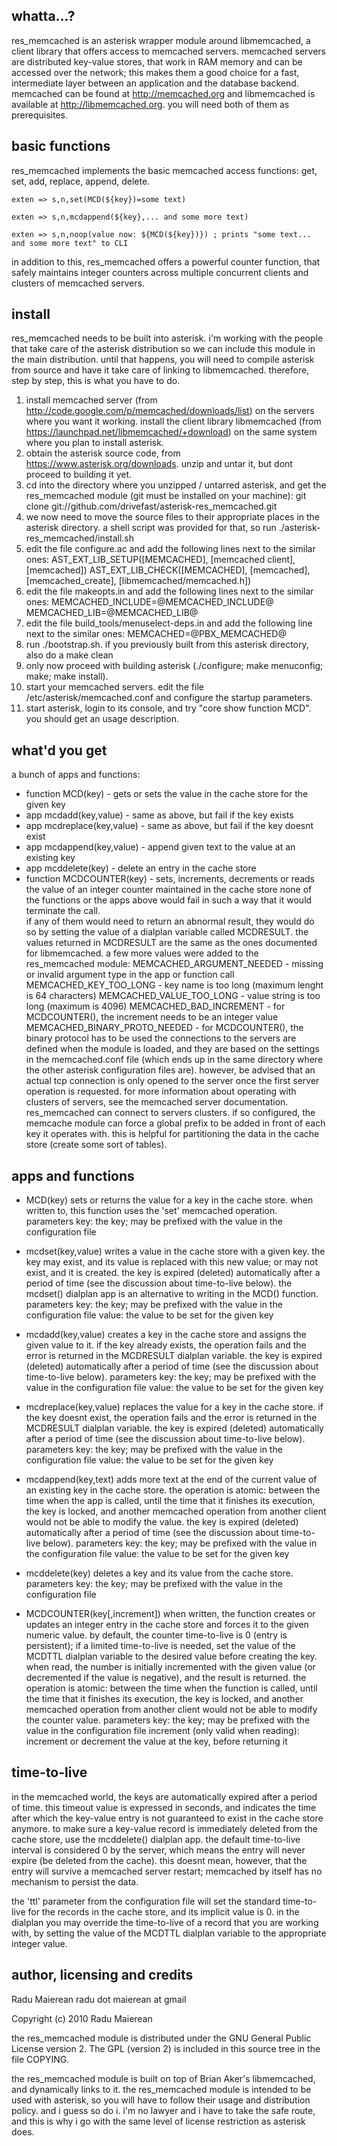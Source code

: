 whatta...?
----------
res_memcached is an asterisk wrapper module around libmemcached, a client library that offers access 
to memcached servers. memcached servers are distributed key-value stores, that work in RAM memory 
and can be accessed over the network; this makes them a good choice for a fast, intermediate layer 
between an application and the database backend. memcached can be found at http://memcached.org and 
libmemcached is available at http://libmemcached.org. you will need both of them as prerequisites.

basic functions
---------------
res_memcached implements the basic memcached access functions: get, set, add, replace, append, 
delete. 

   `exten => s,n,set(MCD(${key})=some text)`
   
   `exten => s,n,mcdappend(${key},... and some more text)`
   
   `exten => s,n,noop(value now: ${MCD(${key})}) ; prints "some text... and some more text" to CLI`

in addition to this, res_memcached offers a powerful counter function, that safely maintains integer 
counters across multiple concurrent clients and clusters of memcached servers.

install
-------
res_memcached needs to be built into asterisk. i'm working with the people that take care of the 
asterisk distribution so we can include this module in the main distribution. until that happens, 
you will need to compile asterisk from source and have it take care of linking to libmemcached. 
therefore, step by step, this is what you have to do.
1. install memcached server (from http://code.google.com/p/memcached/downloads/list) on the servers 
where you want it working. install the client library libmemcached 
(from https://launchpad.net/libmemcached/+download) on the same system where you plan to install 
asterisk.
2. obtain the asterisk source code, from https://www.asterisk.org/downloads. unzip and untar it, but 
dont proceed to building it yet. 
3. cd into the directory where you unzipped / untarred asterisk, and get the res_memcached module 
(git must be installed on your machine):
   git clone git://github.com/drivefast/asterisk-res_memcached.git
4. we now need to move the source files to their appropriate places in the asterisk directory. a 
shell script was provided for that, so run
   ./asterisk-res_memcached/install.sh
5. edit the file configure.ac and add the following lines next to the similar ones:
   AST_EXT_LIB_SETUP([MEMCACHED], [memcached client], [memcached])
   AST_EXT_LIB_CHECK([MEMCACHED], [memcached], [memcached_create], [libmemcached/memcached.h])
6. edit the file makeopts.in and add the following lines next to the similar ones:
   MEMCACHED_INCLUDE=@MEMCACHED_INCLUDE@
   MEMCACHED_LIB=@MEMCACHED_LIB@
7. edit the file build_tools/menuselect-deps.in and add the following line next to the similar ones:
   MEMCACHED=@PBX_MEMCACHED@
8. run 
   ./bootstrap.sh. 
if you previously built from this asterisk directory, also do a 
   make clean 
9. only now proceed with building asterisk (./configure; make menuconfig; make; make install).
10. start your memcached servers. edit the file /etc/asterisk/memcached.conf and configure the 
startup parameters.
11. start asterisk, login to its console, and try "core show function MCD". you should get an 
usage description.

what'd you get
--------------
a bunch of apps and functions:
- function MCD(key) - gets or sets the value in the cache store for the given key
- app mcdadd(key,value) - same as above, but fail if the key exists
- app mcdreplace(key,value) - same as above, but fail if the key doesnt exist
- app mcdappend(key,value) - append given text to the value at an existing key
- app mcddelete(key) - delete an entry in the cache store
- function MCDCOUNTER(key) - sets, increments, decrements or reads the value of an integer counter 
maintained in the cache store
none of the functions or the apps above would fail in such a way that it would terminate the call.  
if any of them would need to return an abnormal result, they would do so by setting the value of a 
dialplan variable called MCDRESULT. the values returned in MCDRESULT are the same as the ones 
documented for libmemcached. a few more values were added to the res_memcached module:
   MEMCACHED_ARGUMENT_NEEDED - missing or invalid argument type in the app or function call
   MEMCACHED_KEY_TOO_LONG - key name is too long (maximum lenght is 64 characters)
   MEMCACHED_VALUE_TOO_LONG - value string is too long (maximum is 4096)
   MEMCACHED_BAD_INCREMENT - for MCDCOUNTER(), the increment needs to be an integer value
   MEMCACHED_BINARY_PROTO_NEEDED - for MCDCOUNTER(), the binary protocol has to be used
the connections to the servers are defined when the module is loaded, and they are based on the 
settings in the memcached.conf file (which ends up in the same directory where the other asterisk 
configuration files are). however, be advised that an actual tcp connection is only opened to the 
server once the first server operation is requested. for more information about operating with 
clusters of servers, see the memcached server documentation. res_memcached can connect to servers 
clusters. if so configured, the memcache module can force a global prefix to be added in front of 
each key it operates with. this is helpful for partitioning the data in the cache store (create some 
sort of tables).

apps and functions
------------------

- MCD(key) 
sets or returns the value for a key in the cache store. when written to, this function uses the 
'set' memcached operation.
parameters
   key: the key; may be prefixed with the value in the configuration file

- mcdset(key,value)
writes a value in the cache store with a given key. the key may exist, and its value is replaced 
with this new value; or may not exist, and it is created. the key is expired (deleted) automatically 
after a period of time (see the discussion about time-to-live below). the mcdset() dialplan app is 
an alternative to writing in the MCD() function.
parameters
   key: the key; may be prefixed with the value in the configuration file
   value: the value to be set for the given key

- mcdadd(key,value)
creates a key in the cache store and assigns the given value to it. if the key already exists, the 
operation fails and the error is returned in the MCDRESULT dialplan variable. the key is expired 
(deleted) automatically after a period of time (see the discussion about time-to-live below).
parameters
   key: the key; may be prefixed with the value in the configuration file
   value: the value to be set for the given key

- mcdreplace(key,value)
replaces the value for a key in the cache store. if the key doesnt exist, the operation fails and 
the error is returned in the MCDRESULT dialplan variable. the key is expired (deleted) automatically 
after a period of time (see the discussion about time-to-live below). 
parameters
   key: the key; may be prefixed with the value in the configuration file
   value: the value to be set for the given key

- mcdappend(key,text)
adds more text at the end of the current value of an existing key in the cache store. the operation 
is atomic: between the time when the app is called, until the time that it finishes its execution, 
the key is locked, and another memcached operation from another client would not be able to modify 
the value. the key is expired (deleted) automatically after a period of time (see the discussion 
about time-to-live below).
parameters
   key: the key; may be prefixed with the value in the configuration file
   value: the value to be set for the given key

- mcddelete(key)
deletes a key and its value from the cache store.
parameters
   key: the key; may be prefixed with the value in the configuration file

- MCDCOUNTER(key[,increment])
when written, the function creates or updates an integer entry in the cache store and forces it to 
the given numeric value. by default, the counter time-to-live is 0 (entry is persistent); if a 
limited time-to-live is needed, set the value of the MCDTTL dialplan variable to the desired value 
before creating the key.
when read, the number is initially incremented with the given value (or decremented if the value is 
negative), and the result is returned. the operation is atomic: between the time when the function 
is called, until the time that it finishes its execution, the key is locked, and another memcached 
operation from another client would not be able to modify the counter value.
parameters
   key: the key; may be prefixed with the value in the configuration file
   increment (only valid when reading): increment or decrement the value at the key, before 
      returning it
   
time-to-live
------------
in the memcached world, the keys are automatically expired after a period of time. this timeout 
value is expressed in seconds, and indicates the time after which the key-value entry is not 
guaranteed to exist in the cache store anymore. to make sure a key-value record is immediately 
deleted from the cache store, use the mcddelete() dialplan app. the default time-to-live interval is 
considered 0 by the server, which means the entry will never expire (be deleted from the cache). 
this doesnt mean, however, that the entry will survive a memcached server restart; memcached by 
itself has no mechanism to persist the data. 

the 'ttl' parameter from the configuration file will set the standard time-to-live for the records 
in the cache store, and its implicit value is 0. in the dialplan you may override the time-to-live 
of a record that you are working with, by setting the value of the MCDTTL dialplan variable to the 
appropriate integer value. 

author, licensing and credits
-----------------------------
Radu Maierean
radu dot maierean at gmail

Copyright (c) 2010 Radu Maierean

the res_memcached module is distributed under the GNU General Public License version 2. The GPL 
(version 2) is included in this source tree in the file COPYING.

the res_memcached module is built on top of Brian Aker's libmemcached, and dynamically links to it. 
the res_memcached module is intended to be used with asterisk, so you will have to follow their 
usage and distribution policy. and i guess so do i. i'm no lawyer and i have to take the safe route, 
and this is why i go with the same level of license restriction as asterisk does. 
